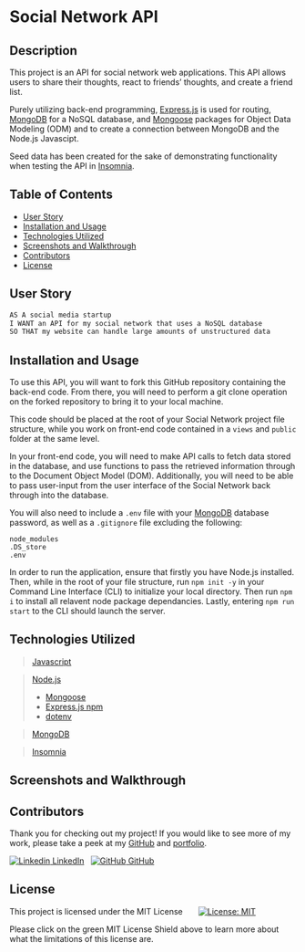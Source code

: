 
# Social Network API

## Description

This project is an API for social network web applications. This API allows users to share their thoughts, react to friends’ thoughts, and create a friend list.

Purely utilizing back-end programming, [Express.js](https://www.npmjs.com/package/express) is used for routing, [MongoDB](https://www.npmjs.com/package/mongodb) for a NoSQL database, and [Mongoose](https://www.npmjs.com/package/mongoose) packages for Object Data Modeling (ODM) and to create a connection between MongoDB and the Node.js Javascipt.

Seed data has been created for the sake of demonstrating functionality when testing the API in [Insomnia](https://insomnia.rest/products/insomnia).


## Table of Contents

- [User Story](#user-story)
- [Installation and Usage](#installation-and-usage)
- [Technologies Utilized](#technologies-utilized)
- [Screenshots and Walkthrough](#screenshots-and-walkthrough)
- [Contributors](#contributors)
- [License](#license)


## User Story

```md
AS A social media startup
I WANT an API for my social network that uses a NoSQL database
SO THAT my website can handle large amounts of unstructured data
```


## Installation and Usage

To use this API, you will want to fork this GitHub repository containing the back-end code. From there, you will need to perform a git clone operation on the forked repository to bring it to your local machine.   

This code should be placed at the root of your Social Network project file structure, while you work on front-end code contained in a `views` and `public` folder at the same level.    

In your front-end code, you will need to make API calls to fetch data stored in the database, and use functions to pass the retrieved information through to the Document Object Model (DOM). Additionally, you will need to be able to pass user-input from the user interface of the Social Network back through into the database.    

You will also need to include a `.env` file with your [MongoDB](https://www.npmjs.com/package/mongodb) database password, as well as a `.gitignore` file excluding the following:
```
node_modules
.DS_store
.env
```

In order to run the application, ensure that firstly you have Node.js installed. Then, while in the root of your file structure, run `npm init -y` in your Command Line Interface (CLI) to initialize your local directory. Then run `npm i` to install all relavent node package dependancies. Lastly, entering `npm run start` to the CLI should launch the server.     


## Technologies Utilized

> [Javascript](https://www.javascript.com/)

> [Node.js](https://nodejs.org/en/)
> - [Mongoose](https://www.npmjs.com/package/mongoose)
> - [Express.js npm](https://expressjs.com/)
> - [dotenv](https://www.npmjs.com/package/dotenv)

> [MongoDB](https://www.npmjs.com/package/mongodb)

> [Insomnia](https://insomnia.rest/products/insomnia)


## Screenshots and Walkthrough

## Contributors

Thank you for checking out my project! If you would like to see more of my work, please take a peek at my [GitHub](https://github.com/anitachengalva/) and [portfolio](http://anitachengalva.github.io/portfolio).

[![Linkedin](https://i.stack.imgur.com/gVE0j.png) LinkedIn](https://www.linkedin.com/anitachengalva)
&nbsp;
[![GitHub](https://i.stack.imgur.com/tskMh.png) GitHub](https://github.com/anitachengalva)


## License

This project is licensed under the MIT License &nbsp; &nbsp; &nbsp; [![License: MIT](https://img.shields.io/badge/License-MIT-green.svg)](https://choosealicense.com/licenses/mit/)

Please click on the green MIT License Shield above to learn more about what the limitations of this license are.